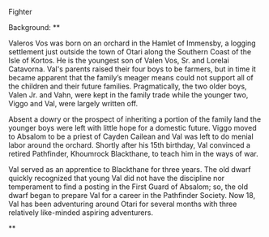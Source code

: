 Fighter

Background: **

Valeros Vos was born on an orchard in the Hamlet of Immensby, a logging settlement just outside the town of Otari along the Southern Coast of the Isle of Kortos. He is the youngest son of Valen Vos, Sr. and Lorelai Catavorna. Val's parents raised their four boys to be farmers, but in time it became apparent that the family’s meager means could not support all of the children and their future families. Pragmatically, the two older boys, Valen Jr. and Vahn, were kept in the family trade while the younger two, Viggo and Val, were largely written off. 

  

Absent a dowry or the prospect of inheriting a portion of the family land the younger boys were left with little hope for a domestic future. Viggo moved to Absalom to be a priest of Cayden Cailean and Val was left to do menial labor around the orchard. Shortly after his 15th birthday, Val convinced a retired Pathfinder, Khoumrock Blackthane, to teach him in the ways of war. 

  

Val served as an apprentice to Blackthane for three years. The old dwarf quickly recognized that young Val did not have the discipline nor temperament to find a posting in the First Guard of Absalom; so, the old dwarf began to prepare Val for a career in the Pathfinder Society. Now 18, Val has been adventuring around Otari for several months with three relatively like-minded aspiring adventurers.

**
